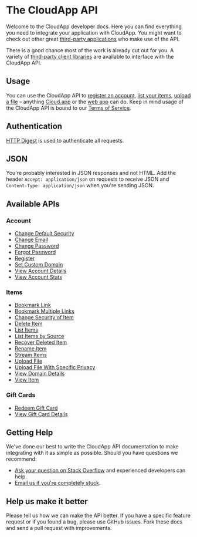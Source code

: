 # The CloudApp API

Welcome to the CloudApp developer docs. Here you can find everything you need to
integrate your application with CloudApp. You might want to check out other
great [third-party applications](https://github.com/cloudapp/api/blob/master/third-party-apps.md)
who make use of the API.

There is a good chance most of the work is already cut out for you. A variety of
[third-party client libraries](https://github.com/cloudapp/api/blob/master/wrappers.md)
are available to interface with the CloudApp API.

## Usage

You can use the CloudApp API to [register an account](https://github.com/cloudapp/api/blob/master/register.md),
[list your items](https://github.com/cloudapp/api/blob/master/list-items.md),
[upload a file](https://github.com/cloudapp/api/blob/master/upload-file.md) –
anything [Cloud.app](http://www.getcloudapp.com/) or the [web app](http://my.cl.ly/)
can do. Keep in mind usage of the CloudApp API is bound to our [Terms of
Service](http://getcloudapp.com/terms/).

## Authentication

[HTTP Digest](http://en.wikipedia.org/wiki/Digest_access_authentication) is used
to authenticate all requests.

## JSON

You're probably interested in JSON responses and not HTML. Add the header
`Accept: application/json` on requests to receive JSON and `Content-Type:
application/json` when you're sending JSON.

## Available APIs

### Account

* [Change Default Security](https://github.com/cloudapp/api/blob/master/change-default-security.md)
* [Change Email](https://github.com/cloudapp/api/blob/master/change-email.md)
* [Change Password](https://github.com/cloudapp/api/blob/master/change-password.md)
* [Forgot Password](https://github.com/cloudapp/api/blob/master/forgot-password.md)
* [Register](https://github.com/cloudapp/api/blob/master/register.md)
* [Set Custom Domain](https://github.com/cloudapp/api/blob/master/set-custom-domain.md)
* [View Account Details](https://github.com/cloudapp/api/blob/master/view-account-details.md)
* [View Account Stats](https://github.com/cloudapp/api/blob/master/view-account-stats.md)

### Items

* [Bookmark Link](https://github.com/cloudapp/api/blob/master/bookmark-link.md)
* [Bookmark Multiple Links](https://github.com/cloudapp/api/blob/master/bookmark-multiple-links.md)
* [Change Security of Item](https://github.com/cloudapp/api/blob/master/change-security-of-item.md)
* [Delete Item](https://github.com/cloudapp/api/blob/master/delete-item.md)
* [List Items](https://github.com/cloudapp/api/blob/master/list-items.md)
* [List Items by Source](https://github.com/cloudapp/api/blob/master/list-items-by-source.md)
* [Recover Deleted Item](https://github.com/cloudapp/api/blob/master/recover-deleted-item.md)
* [Rename Item](https://github.com/cloudapp/api/blob/master/rename-item.md)
* [Stream Items](https://github.com/cloudapp/api/blob/master/stream-items.md)
* [Upload File](https://github.com/cloudapp/api/blob/master/upload-file.md)
* [Upload File With Specific Privacy](https://github.com/cloudapp/api/blob/master/upload-file-with-specific-privacy.md)
* [View Domain Details](https://github.com/cloudapp/api/blob/master/view-domain-details.md)
* [View Item](https://github.com/cloudapp/api/blob/master/view-item.md)

### Gift Cards

* [Redeem Gift Card](https://github.com/cloudapp/api/blob/master/redeem-gift-card.md)
* [View Gift Card Details](https://github.com/cloudapp/api/blob/master/view-gift-card-details.md)

## Getting Help

We've done our best to write the CloudApp API documentation to make integrating
with it as simple as possible. Should you have questions we recommend:

* [Ask your question on Stack Overflow](http://stackoverflow.com) and experienced developers can help.
* [Email us if you're completely stuck](mailto:support@getcloudapp.com).

## Help us make it better

Please tell us how we can make the API better. If you have a specific feature
request or if you found a bug, please use GitHub issues. Fork these docs and
send a pull request with improvements.